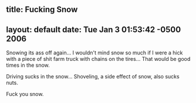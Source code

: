 title: Fucking Snow
---
layout: default
date: Tue Jan 3 01:53:42 -0500 2006
---

Snowing its ass off again...  I wouldn't mind snow so much if I were a hick
with a piece of shit farm truck with chains on the tires...  That would be
good times in the snow.

Driving sucks in the snow...  Shoveling, a side effect of snow, also sucks
nuts.

Fuck you snow.
